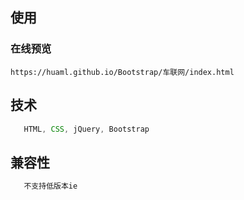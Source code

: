 ## 使用

### 在线预览
    https://huaml.github.io/Bootstrap/车联网/index.html

## 技术
```javascript
   HTML, CSS, jQuery, Bootstrap
```

## 兼容性
```javascript
   不支持低版本ie
```